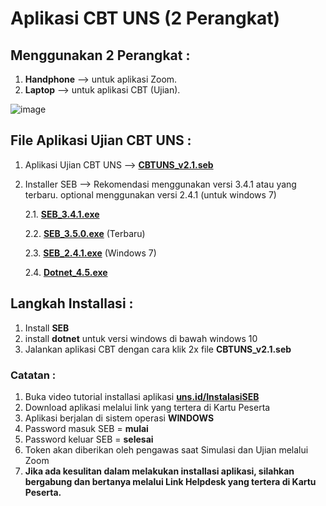 # Aplikasi CBT UNS (2 Perangkat)

## Menggunakan 2 Perangkat :
1.  **Handphone** --> untuk aplikasi Zoom.
2. **Laptop** --> untuk aplikasi CBT (Ujian).

![image](https://user-images.githubusercontent.com/15359262/173980129-5f510747-23a8-4b92-90fc-0b08d9c6caa3.png)

## File Aplikasi Ujian CBT UNS :

1. Aplikasi Ujian CBT UNS --> **[CBTUNS_v2.1.seb](https://github.com/muhammadnahar/cbt-uns2/releases/download/file-cbt2/CBTUNS_v2.1.seb)**
2. Installer SEB --> Rekomendasi menggunakan versi 3.4.1 atau yang terbaru. optional menggunakan versi 2.4.1 (untuk windows 7)

   2.1. **[SEB_3.4.1.exe](https://github.com/muhammadnahar/cbt-uns2/releases/download/file-cbt2/SEB_3.4.1.exe)**

   2.2. **[SEB_3.5.0.exe](https://github.com/muhammadnahar/cbt-uns2/releases/download/file-cbt2/SEB_3.5.0.exe)** (Terbaru)

   2.3. **[SEB_2.4.1.exe](https://github.com/muhammadnahar/cbt-uns2/releases/download/file-cbt2/SEB_2.4.1.exe)** (Windows 7)

   2.4. **[Dotnet_4.5.exe](https://github.com/muhammadnahar/cbt-uns2/releases/download/file-cbt2/dotnet_4.5.exe)**


## Langkah Installasi :

1. Install **SEB**
3. install **dotnet** untuk versi windows di bawah windows 10
5. Jalankan aplikasi CBT dengan cara klik 2x file **CBTUNS_v2.1.seb**

### Catatan :

1. Buka video tutorial installasi aplikasi **[uns.id/InstalasiSEB](http://uns.id/InstalasiSEB)**
2. Download aplikasi melalui link yang tertera di Kartu Peserta
3. Aplikasi berjalan di sistem operasi **WINDOWS**
4. Password masuk SEB = **mulai**
5. Password keluar SEB = **selesai**
6. Token akan diberikan oleh pengawas saat Simulasi dan Ujian melalui Zoom
7. **Jika ada kesulitan dalam melakukan installasi aplikasi, silahkan bergabung dan bertanya melalui Link Helpdesk yang tertera di Kartu Peserta.**
